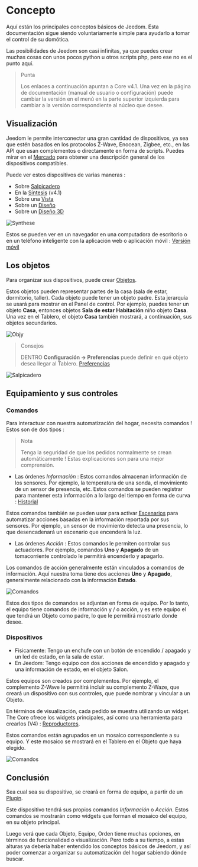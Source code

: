# Concepto

Aquí están los principales conceptos básicos de Jeedom. Esta documentación sigue siendo voluntariamente simple para ayudarlo a tomar el control de su domótica.

Las posibilidades de Jeedom son casi infinitas, ya que puedes crear muchas cosas con unos pocos python u otros scripts php, pero ese no es el punto aquí.

> Punta
>
> Los enlaces a continuación apuntan a Core v4.1. Una vez en la página de documentación (manual de usuario o configuración) puede cambiar la versión en el menú en la parte superior izquierda para cambiar a la versión correspondiente al núcleo que desee.

## Visualización

Jeedom le permite interconectar una gran cantidad de dispositivos, ya sea que estén basados en los protocolos Z-Wave, Enocean, Zigbee, etc., en las API que usan complementos o directamente en forma de scripts. Puedes mirar en el [Mercado](https://marky.jeedom.com/) para obtener una descripción general de los dispositivos compatibles.

Puede ver estos dispositivos de varias maneras :

- Sobre [Salpicadero](/es_ES/core/4.1/dashboard)
- En la [Síntesis](/es_ES/core/4.1/overview) (v4.1)
- Sobre una [Vista](/es_ES/core/4.1/view)
- Sobre un [Diseño](/es_ES/core/4.1/design)
- Sobre un [Diseño 3D](/es_ES/core/4.1/design3d)

![Synthese](images/cUnocept-synthese.jpg)

Estos se pueden ver en un navegador en una computadora de escritorio o en un teléfono inteligente con la aplicación web o aplicación móvil : [Versión móvil](/es_ES/mobile/index")

## Los objetos

Para organizar sus dispositivos, puede crear [Objetos](/es_ES/core/4.1/object).

Estos objetos pueden representar partes de la casa (sala de estar, dormitorio, taller). Cada objeto puede tener un objeto padre. Esta jerarquía se usará para mostrar en el Panel de control. Por ejemplo, puedes tener un objeto **Casa**, entonces objetos **Sala de estar** **Habitación** niño objeto **Casa**. Una vez en el Tablero, el objeto **Casa** también mostrará, a continuación, sus objetos secundarios.

![Objy](images/cUnocept-objy.jpg)

> Consejos
>
> DENTRO **Configuración → Preferencias** puede definir en qué objeto desea llegar al Tablero. [Preferencias](/es_ES/core/4.1/profils)

![Salpicadero](images/cUnocept-dashboard.jpg)

## Equipamiento y sus controles

### Comandos

Para interactuar con nuestra automatización del hogar, necesita comandos ! Estos son de dos tipos :

> Nota
>
> Tenga la seguridad de que los pedidos normalmente se crean automáticamente ! Estas explicaciones son para una mejor comprensión.

- Las órdenes *Información* :
Estos comandos almacenan información de los sensores. Por ejemplo, la temperatura de una sonda, el movimiento de un sensor de presencia, etc.
Estos comandos se pueden registrar para mantener esta información a lo largo del tiempo en forma de curva : [Historial](/es_ES/core/4.1/history)

Estos comandos también se pueden usar para activar [Escenarios](/es_ES/core/4.1/scenario) para automatizar acciones basadas en la información reportada por sus sensores. Por ejemplo, un sensor de movimiento detecta una presencia, lo que desencadenará un escenario que encenderá la luz.

- Las órdenes *Acción* :
Estos comandos le permiten controlar sus actuadores. Por ejemplo, comandos **Uno** y **Apagado** de un tomacorriente controlado le permitirá encenderlo y apagarlo.

Los comandos de acción generalmente están vinculados a comandos de información. Aquí nuestra toma tiene dos acciones **Uno** y **Apagado**, generalmente relacionado con la información **Estado**.

![Comandos](images/cUnocept-commands.jpg)

Estos dos tipos de comandos se adjuntan en forma de equipo. Por lo tanto, el equipo tiene comandos de información y / o acción, y es este equipo el que tendrá un Objeto como padre, lo que le permitirá mostrarlo donde desee.

### Dispositivos

- Fisicamente: Tengo un enchufe con un botón de encendido / apagado y un led de estado, en la sala de estar.
- En Jeedom: Tengo equipo con dos acciones de encendido y apagado y una información de estado, en el objeto Salon.

Estos equipos son creados por complementos. Por ejemplo, el complemento Z-Wave le permitirá incluir su complemento Z-Waze, que creará un dispositivo con sus controles, que puede nombrar y vincular a un Objeto.

En términos de visualización, cada pedido se muestra utilizando un widget. The Core ofrece los widgets principales, así como una herramienta para crearlos (V4) : [Reproductores](/es_ES/core/4.1/widgys).

Estos comandos están agrupados en un mosaico correspondiente a su equipo. Y este mosaico se mostrará en el Tablero en el Objeto que haya elegido.

![Comandos](images/cUnocept-equipment.jpg)

## Conclusión

Sea cual sea su dispositivo, se creará en forma de equipo, a partir de un [Plugin](/es_ES/core/4.1/plugin).

Este dispositivo tendrá sus propios comandos *Información* o *Acción*. Estos comandos se mostrarán como widgets que forman el mosaico del equipo, en su objeto principal.

Luego verá que cada Objeto, Equipo, Orden tiene muchas opciones, en términos de funcionalidad o visualización. Pero todo a su tiempo, a estas alturas ya debería haber entendido los conceptos básicos de Jeedom, y así poder comenzar a organizar su automatización del hogar sabiendo dónde buscar.



